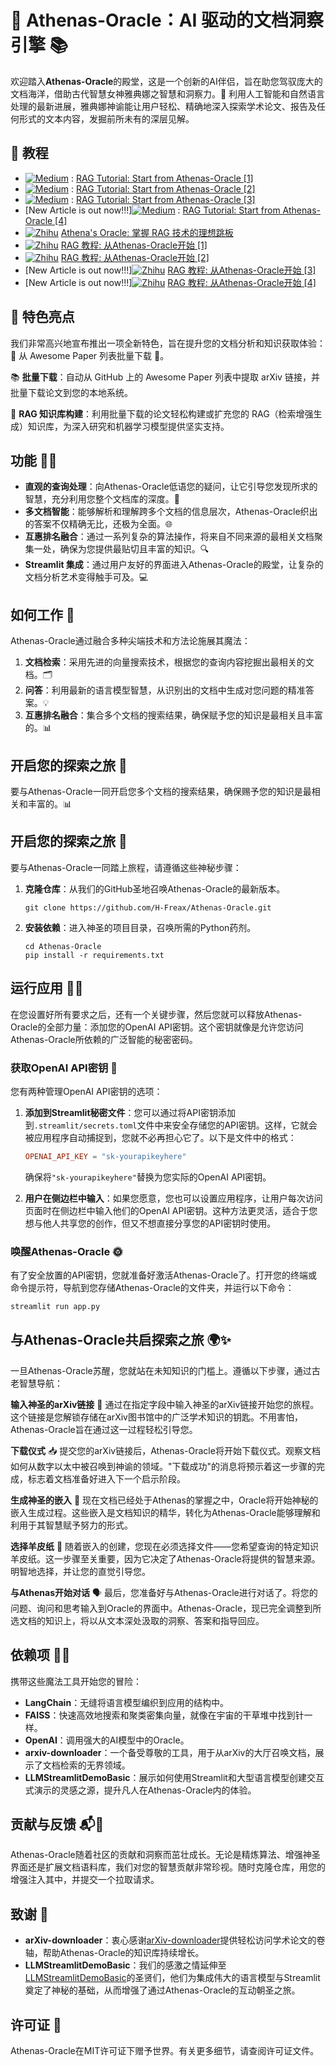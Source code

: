 # 🌌 Athenas-Oracle：AI 驱动的文档洞察引擎 📚

欢迎踏入**Athenas-Oracle**的殿堂，这是一个创新的AI伴侣，旨在助您驾驭庞大的文档海洋，借助古代智慧女神雅典娜之智慧和洞察力。🌟 利用人工智能和自然语言处理的最新进展，雅典娜神谕能让用户轻松、精确地深入探索学术论文、报告及任何形式的文本内容，发掘前所未有的深层见解。

## 📜 教程
- [![Medium](https://img.shields.io/badge/Medium-12100E?style=&logo=medium&logoColor=white)](https://medium.com/@limyoonaxi) : [RAG Tutorial: Start from Athenas-Oracle [1]](https://medium.com/@limyoonaxi/rag-tutorial-start-from-athenas-oracle-1-fb9c7b77b0f1)
- [![Medium](https://img.shields.io/badge/Medium-12100E?style=&logo=medium&logoColor=white)](https://medium.com/@limyoonaxi) : [RAG Tutorial: Start from Athenas-Oracle [2]](https://medium.com/@limyoonaxi/rag-tutorial-start-from-athenas-oracle-2-feda0b528588)
- [![Medium](https://img.shields.io/badge/Medium-12100E?style=&logo=medium&logoColor=white)](https://medium.com/@limyoonaxi) : [RAG Tutorial: Start from Athenas-Oracle [3]](https://medium.com/@limyoonaxi/rag-tutorial-start-from-athenas-oracle-3-1e48876f9c01)
- [New Article is out now!!!][![Medium](https://img.shields.io/badge/Medium-12100E?style=&logo=medium&logoColor=white)](https://medium.com/@limyoonaxi) : [RAG Tutorial: Start from Athenas-Oracle [4]](https://medium.com/@limyoonaxi/rag-tutorial-start-from-athenas-oracle-4-a991c9428be4)
- [![Zhihu](https://img.shields.io/badge/Zhihu-3982f7?style=&logo=zhihu&logoColor=white)](https://www.zhihu.com/people/freax-23/posts) [Athena's Oracle: 掌握 RAG 技术的理想跳板](https://zhuanlan.zhihu.com/p/686693403)
- [![Zhihu](https://img.shields.io/badge/Zhihu-3982f7?style=&logo=zhihu&logoColor=white)](https://www.zhihu.com/people/freax-23/posts) [RAG 教程: 从Athenas-Oracle开始 [1]](https://zhuanlan.zhihu.com/p/689013625)
- [![Zhihu](https://img.shields.io/badge/Zhihu-3982f7?style=&logo=zhihu&logoColor=white)](https://www.zhihu.com/people/freax-23/posts) [RAG 教程: 从Athenas-Oracle开始 [2]](https://zhuanlan.zhihu.com/p/689013764)
- [New Article is out now!!!][![Zhihu](https://img.shields.io/badge/Zhihu-3982f7?style=&logo=zhihu&logoColor=white)](https://www.zhihu.com/people/freax-23/posts) [RAG 教程: 从Athenas-Oracle开始 [3]](https://zhuanlan.zhihu.com/p/690887234)
- [New Article is out now!!!][![Zhihu](https://img.shields.io/badge/Zhihu-3982f7?style=&logo=zhihu&logoColor=white)](https://www.zhihu.com/people/freax-23/posts) [RAG 教程: 从Athenas-Oracle开始 [4]](https://zhuanlan.zhihu.com/p/690887136)

## 🎉 特色亮点
我们非常高兴地宣布推出一项全新特色，旨在提升您的文档分析和知识获取体验：🚀 从 Awesome Paper 列表批量下载 🚀。

📚 **批量下载**：自动从 GitHub 上的 Awesome Paper 列表中提取 arXiv 链接，并批量下载论文到您的本地系统。

🔧 **RAG 知识库构建**：利用批量下载的论文轻松构建或扩充您的 RAG（检索增强生成）知识库，为深入研究和机器学习模型提供坚实支持。

## 功能 🚀✨

- **直观的查询处理**：向Athenas-Oracle低语您的疑问，让它引导您发现所求的智慧，充分利用您整个文档库的深度。📖
- **多文档智能**：能够解析和理解跨多个文档的信息层次，Athenas-Oracle织出的答案不仅精确无比，还极为全面。🌐
- **互惠排名融合**：通过一系列复杂的算法操作，将来自不同来源的最相关文档聚集一处，确保为您提供最贴切且丰富的知识。🔍
- **Streamlit 集成**：通过用户友好的界面进入Athenas-Oracle的殿堂，让复杂的文档分析艺术变得触手可及。💻

## 如何工作 🔮

Athenas-Oracle通过融合多种尖端技术和方法论施展其魔法：

1. **文档检索**：采用先进的向量搜索技术，根据您的查询内容挖掘出最相关的文档。🗂️
2. **问答**：利用最新的语言模型智慧，从识别出的文档中生成对您问题的精准答案。💡
3. **互惠排名融合**：集合多个文档的搜索结果，确保赋予您的知识是最相关且丰富的。📊

## 开启您的探索之旅 🌟

要与Athenas-Oracle一同开启您多个文档的搜索结果，确保赐予您的知识是最相关和丰富的。📊

## 开启您的探索之旅 🌟

要与Athenas-Oracle一同踏上旅程，请遵循这些神秘步骤：

1. **克隆仓库**：从我们的GitHub圣地召唤Athenas-Oracle的最新版本。
   ```
   git clone https://github.com/H-Freax/Athenas-Oracle.git
   ```
2. **安装依赖**：进入神圣的项目目录，召唤所需的Python药剂。
   ```
   cd Athenas-Oracle
   pip install -r requirements.txt
   ```

## 运行应用 🚴‍♂️

在您设置好所有要求之后，还有一个关键步骤，然后您就可以释放Athenas-Oracle的全部力量：添加您的OpenAI API密钥。这个密钥就像是允许您访问Athenas-Oracle所依赖的广泛智能的秘密密码。

### 获取OpenAI API密钥 🔑

您有两种管理OpenAI API密钥的选项：

1. **添加到Streamlit秘密文件**：您可以通过将API密钥添加到`.streamlit/secrets.toml`文件中来安全存储您的API密钥。这样，它就会被应用程序自动捕捉到，您就不必再担心它了。以下是文件中的格式：

   ```toml
   OPENAI_API_KEY = "sk-yourapikeyhere"
   ```

   确保将`"sk-yourapikeyhere"`替换为您实际的OpenAI API密钥。

2. **用户在侧边栏中输入**：如果您愿意，您也可以设置应用程序，让用户每次访问页面时在侧边栏中输入他们的OpenAI API密钥。这种方法更灵活，适合于您想与他人共享您的创作，但又不想直接分享您的API密钥时使用。

### 唤醒Athenas-Oracle 🌞

有了安全放置的API密钥，您就准备好激活Athenas-Oracle了。打开您的终端或命令提示符，导航到您存储Athenas-Oracle的文件夹，并运行以下命令：

```bash
streamlit run app.py
```

## 与Athenas-Oracle共启探索之旅 🌍✨
一旦Athenas-Oracle苏醒，您就站在未知知识的门槛上。遵循以下步骤，通过古老智慧导航：

**输入神圣的arXiv链接** 🔗
通过在指定字段中输入神圣的arXiv链接开始您的旅程。这个链接是您解锁存储在arXiv图书馆中的广泛学术知识的钥匙。不用害怕，Athenas-Oracle旨在通过这一过程轻松引导您。

**下载仪式** 📥
提交您的arXiv链接后，Athenas-Oracle将开始下载仪式。观察文档如何从数字以太中被召唤到神谕的领域。"下载成功"的消息将预示着这一步骤的完成，标志着文档准备好进入下一个启示阶段。

**生成神圣的嵌入** 🔮
现在文档已经处于Athenas的掌握之中，Oracle将开始神秘的嵌入生成过程。这些嵌入是文档知识的精华，转化为Athenas-Oracle能够理解和利用于其智慧赋予努力的形式。

**选择羊皮纸** 📜
随着嵌入的创建，您现在必须选择文件——您希望查询的特定知识羊皮纸。这一步骤至关重要，因为它决定了Athenas-Oracle将提供的智慧来源。明智地选择，并让您的直觉引导您。

**与Athenas开始对话** 🗣️
最后，您准备好与Athenas-Oracle进行对话了。将您的问题、询问和思考输入到Oracle的界面中。Athenas-Oracle，现已完全调整到所选文档的知识上，将以从文本深处汲取的洞察、答案和指导回应。

## 依赖项 📜🔗

携带这些魔法工具开始您的冒险：

- **LangChain**：无缝将语言模型编织到应用的结构中。
- **FAISS**：快速高效地搜索和聚类密集向量，就像在宇宙的干草堆中找到针一样。
- **OpenAI**：调用强大的AI模型中的Oracle。
- **arxiv-downloader**：一个备受尊敬的工具，用于从arXiv的大厅召唤文档，展示了文档检索的无界领域。
- **LLMStreamlitDemoBasic**：展示如何使用Streamlit和大型语言模型创建交互式演示的灵感之源，提升凡人在Athenas-Oracle内的体验。

## 贡献与反馈 📬🤝

Athenas-Oracle随着社区的贡献和洞察而茁壮成长。无论是精炼算法、增强神圣界面还是扩展文档语料库，我们对您的智慧贡献非常珍视。随时克隆仓库，用您的增强注入其中，并提交一个拉取请求。

## 致谢 🌺

- **arXiv-downloader**：衷心感谢[arXiv-downloader](https://github.com/braun-steven/arxiv-downloader)提供轻松访问学术论文的卷轴，帮助Athenas-Oracle的知识库持续增长。
- **LLMStreamlitDemoBasic**：我们的感激之情延伸至[LLMStreamlitDemoBasic](https://github.com/nimamahmoudi/LLMStreamlitDemoBasic)的圣贤们，他们为集成伟大的语言模型与Streamlit奠定了神秘的基础，从而增强了通过Athenas-Oracle的互动朝圣之旅。

## 许可证 📖

Athenas-Oracle在MIT许可证下赠予世界。有关更多细节，请查阅许可证文件。
